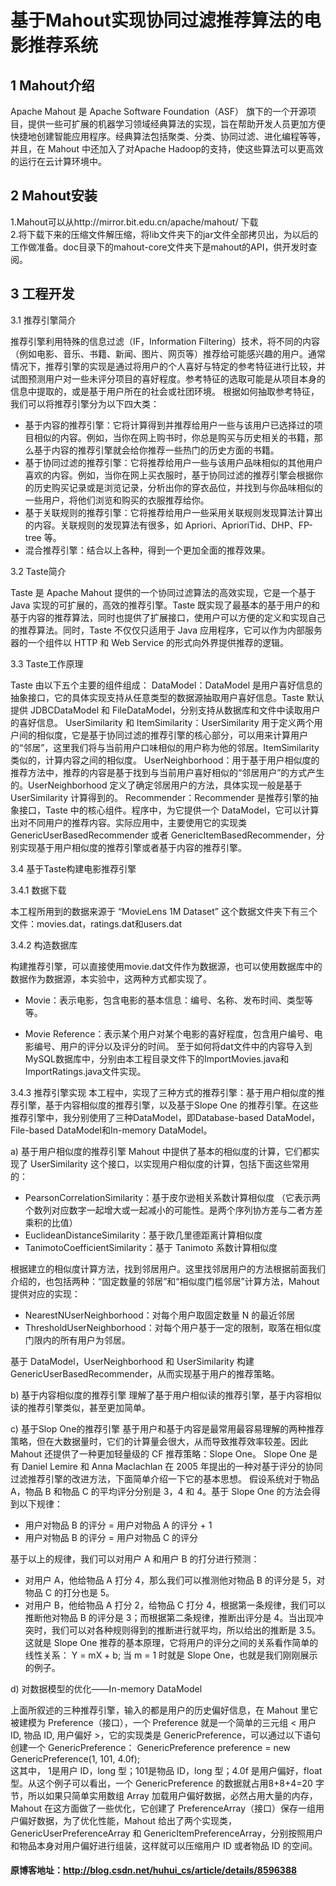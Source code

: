 # 基于Mahout实现协同过滤推荐算法的电影推荐系统

## 1 Mahout介绍

Apache Mahout 是 Apache Software Foundation（ASF） 旗下的一个开源项目，提供一些可扩展的机器学习领域经典算法的实现，旨在帮助开发人员更加方便快捷地创建智能应用程序。经典算法包括聚类、分类、协同过滤、进化编程等等，并且，在 Mahout 中还加入了对Apache Hadoop的支持，使这些算法可以更高效的运行在云计算环境中。

## 2 Mahout安装

1.Mahout可以从http://mirror.bit.edu.cn/apache/mahout/ 下载 </br>
2.将下载下来的压缩文件解压缩，将lib文件夹下的jar文件全部拷贝出，为以后的工作做准备。doc目录下的mahout-core文件夹下是mahout的API，供开发时查阅。

## 3 工程开发

3.1 推荐引擎简介

推荐引擎利用特殊的信息过滤（IF，Information Filtering）技术，将不同的内容（例如电影、音乐、书籍、新闻、图片、网页等）推荐给可能感兴趣的用户。通常情况下，推荐引擎的实现是通过将用户的个人喜好与特定的参考特征进行比较，并试图预测用户对一些未评分项目的喜好程度。参考特征的选取可能是从项目本身的信息中提取的，或是基于用户所在的社会或社团环境。
根据如何抽取参考特征，我们可以将推荐引擎分为以下四大类：

* 基于内容的推荐引擎：它将计算得到并推荐给用户一些与该用户已选择过的项目相似的内容。例如，当你在网上购书时，你总是购买与历史相关的书籍，那么基于内容的推荐引擎就会给你推荐一些热门的历史方面的书籍。
* 基于协同过滤的推荐引擎：它将推荐给用户一些与该用户品味相似的其他用户喜欢的内容。例如，当你在网上买衣服时，基于协同过滤的推荐引擎会根据你的历史购买记录或是浏览记录，分析出你的穿衣品位，并找到与你品味相似的一些用户，将他们浏览和购买的衣服推荐给你。
*  基于关联规则的推荐引擎：它将推荐给用户一些采用关联规则发现算法计算出的内容。关联规则的发现算法有很多，如 Apriori、AprioriTid、DHP、FP-tree 等。
* 混合推荐引擎：结合以上各种，得到一个更加全面的推荐效果。

3.2 Taste简介

Taste 是 Apache Mahout 提供的一个协同过滤算法的高效实现，它是一个基于 Java 实现的可扩展的，高效的推荐引擎。Taste 既实现了最基本的基于用户的和基于内容的推荐算法，同时也提供了扩展接口，使用户可以方便的定义和实现自己的推荐算法。同时，Taste 不仅仅只适用于 Java 应用程序，它可以作为内部服务器的一个组件以 HTTP 和 Web Service 的形式向外界提供推荐的逻辑。

3.3 Taste工作原理

Taste 由以下五个主要的组件组成：
DataModel：DataModel 是用户喜好信息的抽象接口，它的具体实现支持从任意类型的数据源抽取用户喜好信息。Taste 默认提供 JDBCDataModel 和 FileDataModel，分别支持从数据库和文件中读取用户的喜好信息。
UserSimilarity 和 ItemSimilarity：UserSimilarity 用于定义两个用户间的相似度，它是基于协同过滤的推荐引擎的核心部分，可以用来计算用户的“邻居”，这里我们将与当前用户口味相似的用户称为他的邻居。ItemSimilarity 类似的，计算内容之间的相似度。
UserNeighborhood：用于基于用户相似度的推荐方法中，推荐的内容是基于找到与当前用户喜好相似的“邻居用户”的方式产生的。UserNeighborhood 定义了确定邻居用户的方法，具体实现一般是基于 UserSimilarity 计算得到的。
Recommender：Recommender 是推荐引擎的抽象接口，Taste 中的核心组件。程序中，为它提供一个 DataModel，它可以计算出对不同用户的推荐内容。实际应用中，主要使用它的实现类 GenericUserBasedRecommender 或者 GenericItemBasedRecommender，分别实现基于用户相似度的推荐引擎或者基于内容的推荐引擎。

3.4 基于Taste构建电影推荐引擎

3.4.1 数据下载

本工程所用到的数据来源于 “MovieLens 1M Dataset”
这个数据文件夹下有三个文件：movies.dat，ratings.dat和users.dat

3.4.2 构造数据库

构建推荐引擎，可以直接使用movie.dat文件作为数据源，也可以使用数据库中的数据作为数据源，本实验中，这两种方式都实现了。

* Movie：表示电影，包含电影的基本信息：编号、名称、发布时间、类型等等。

* Movie Reference：表示某个用户对某个电影的喜好程度，包含用户编号、电影编号、用户的评分以及评分的时间。
至于如何将dat文件中的内容导入到MySQL数据库中，分别由本工程目录文件下的ImportMovies.java和ImportRatings.java文件实现。

3.4.3 推荐引擎实现
本工程中，实现了三种方式的推荐引擎：基于用户相似度的推荐引擎，基于内容相似度的推荐引擎，以及基于Slope One 的推荐引擎。在这些推荐引擎中，我分别使用了三种DataModel，即Database-based DataModel，File-based DataModel和In-memory DataModel。

a) 基于用户相似度的推荐引擎
Mahout 中提供了基本的相似度的计算，它们都实现了 UserSimilarity 这个接口，以实现用户相似度的计算，包括下面这些常用的：

* PearsonCorrelationSimilarity：基于皮尔逊相关系数计算相似度   （它表示两个数列对应数字一起增大或一起减小的可能性。是两个序列协方差与二者方差乘积的比值）
* EuclideanDistanceSimilarity：基于欧几里德距离计算相似度
* TanimotoCoefficientSimilarity：基于 Tanimoto 系数计算相似度


根据建立的相似度计算方法，找到邻居用户。这里找邻居用户的方法根据前面我们介绍的，也包括两种：“固定数量的邻居”和“相似度门槛邻居”计算方法，Mahout 提供对应的实现：

* NearestNUserNeighborhood：对每个用户取固定数量 N 的最近邻居
* ThresholdUserNeighborhood：对每个用户基于一定的限制，取落在相似度门限内的所有用户为邻居。


基于 DataModel，UserNeighborhood 和 UserSimilarity 构建 GenericUserBasedRecommender，从而实现基于用户的推荐策略。


b) 基于内容相似度的推荐引擎
理解了基于用户相似读的推荐引擎，基于内容相似读的推荐引擎类似，甚至更加简单。

c) 基于Slop One的推荐引擎
基于用户和基于内容是最常用最容易理解的两种推荐策略，但在大数据量时，它们的计算量会很大，从而导致推荐效率较差。因此 Mahout 还提供了一种更加轻量级的 CF 推荐策略：Slope One。
Slope One 是有 Daniel Lemire 和 Anna Maclachlan 在 2005 年提出的一种对基于评分的协同过滤推荐引擎的改进方法，下面简单介绍一下它的基本思想。
假设系统对于物品 A，物品 B 和物品 C 的平均评分分别是 3，4 和 4。基于 Slope One 的方法会得到以下规律：

* 用户对物品 B 的评分 = 用户对物品 A 的评分 + 1
* 用户对物品 B 的评分 = 用户对物品 C 的评分

基于以上的规律，我们可以对用户 A 和用户 B 的打分进行预测：

* 对用户 A，他给物品 A 打分 4，那么我们可以推测他对物品 B 的评分是 5，对物品 C 的打分也是 5。
* 对用户 B，他给物品 A 打分 2，给物品 C 打分 4，根据第一条规律，我们可以推断他对物品 B 的评分是 3；而根据第二条规律，推断出评分是 4。当出现冲突时，我们可以对各种规则得到的推断进行就平均，所以给出的推断是 3.5。
这就是 Slope One 推荐的基本原理，它将用户的评分之间的关系看作简单的线性关系：
Y = mX + b;
当 m = 1 时就是 Slope One，也就是我们刚刚展示的例子。

d) 对数据模型的优化——In-memory DataModel

上面所叙述的三种推荐引擎，输入的都是用户的历史偏好信息，在 Mahout 里它被建模为 Preference（接口），一个 Preference 就是一个简单的三元组 < 用户 ID, 物品 ID, 用户偏好 >，它的实现类是 GenericPreference，可以通过以下语句创建一个 GenericPreference：
GenericPreference preference = new GenericPreference(1, 101, 4.0f);  
这其中， 1是用户 ID，long 型；101是物品 ID，long 型；4.0f 是用户偏好，float 型。从这个例子可以看出，一个 GenericPreference 的数据就占用8+8+4=20 字节，所以如果只简单实用数组 Array 加载用户偏好数据，必然占用大量的内存，Mahout 在这方面做了一些优化，它创建了 PreferenceArray（接口）保存一组用户偏好数据，为了优化性能，Mahout 给出了两个实现类，GenericUserPreferenceArray 和 GenericItemPreferenceArray，分别按照用户和物品本身对用户偏好进行组装，这样就可以压缩用户 ID 或者物品 ID 的空间。

#### 原博客地址：http://blog.csdn.net/huhui_cs/article/details/8596388
